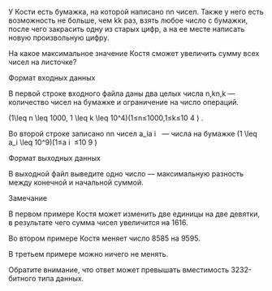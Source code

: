 У Кости есть бумажка, на которой написано ﻿﻿nn﻿﻿ чисел. Также у него есть возможность не больше, чем ﻿﻿kk﻿﻿ раз, взять любое число с бумажки, после чего закрасить одну из старых цифр, а на ее месте написать новую произвольную цифру.

На какое максимальное значение Костя сможет увеличить сумму всех чисел на листочке?



Формат входных данных

В первой строке входного файла даны два целых числа ﻿﻿n,kn,k﻿﻿ — количество чисел на бумажке и ограничение на число операций. 

﻿﻿(1\leq n \leq 1000, 1 \leq k \leq 10^4)(1≤n≤1000,1≤k≤10 
4
 )﻿﻿ .

Во второй строке записано ﻿﻿nn﻿﻿ чисел ﻿﻿a_ia 
i
​
 ﻿﻿ — числа на бумажке ﻿﻿(1 \leq a_i \leq 10^9)(1≤a 
i
​
 ≤10 
9
 )﻿﻿



Формат выходных данных 

В выходной файл выведите одно число — максимальную разность между конечной и начальной суммой.



Замечание 

В первом примере Костя может изменить две единицы на две девятки, в результате чего сумма чисел увеличится на ﻿﻿1616﻿﻿.

Во втором примере Костя меняет число ﻿﻿8585﻿﻿ на ﻿﻿9595﻿﻿.

В третьем примере можно ничего не менять.

Обратите внимание, что ответ может превышать вместимость ﻿﻿3232﻿﻿-битного типа данных.
